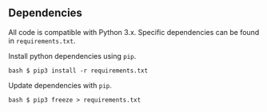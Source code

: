 ## Dependencies

All code is compatible with Python 3.x. Specific dependencies can
be found in `requirements.txt`.

Install python dependencies using `pip`. 
```
bash $ pip3 install -r requirements.txt
```

Update dependencies with `pip`. 
```
bash $ pip3 freeze > requirements.txt
```
